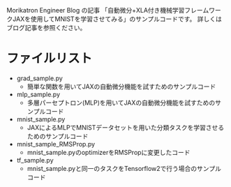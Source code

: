 Morikatron Engineer Blog の記事 「自動微分+XLA付き機械学習フレームワークJAXを使用してMNISTを学習させてみる」のサンプルコードです。
詳しくはブログ記事を参照ください。

# ファイルリスト
* grad_sample.py
  * 簡単な関数を用いてJAXの自動微分機能を試すためのサンプルコード
* mlp_sample.py
  * 多層パーセプトロン(MLP)を用いてJAXの自動微分機能を試すためのサンプルコード
* mnist_sample.py
  * JAXによるMLPでMNISTデータセットを用いた分類タスクを学習させるためのサンプルコード
* mnist_sample_RMSProp.py
  * mnist_sample.pyのoptimizerをRMSPropに変更したコード
* tf_sample.py
  * mnist_sample.pyと同一のタスクをTensorflow2で行う場合のサンプルコード
